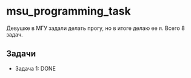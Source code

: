 # msu_programming_task

Девушке в МГУ задали делать прогу, но в итоге делаю ее я.
Всего 8 задач. 


## Задачи
* Задача 1: DONE
